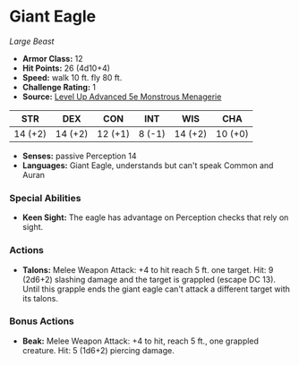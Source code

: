 # Giant Eagle

*Large* *Beast*

- **Armor Class:** 12
- **Hit Points:** 26 (4d10+4)
- **Speed:** walk 10 ft. fly 80 ft.
- **Challenge Rating:** 1
- **Source:** [Level Up Advanced 5e Monstrous Menagerie](https://www.levelup5e.com)

| STR | DEX | CON | INT | WIS | CHA |
| --- | --- | --- | --- | --- | --- |
| 14 (+2) | 14 (+2) | 12 (+1) | 8 (-1) | 14 (+2) | 10 (+0) |

- **Senses:** passive Perception 14
- **Languages:** Giant Eagle, understands but can't speak Common and Auran
### Special Abilities
- **Keen Sight:** The eagle has advantage on Perception checks that rely on sight.
### Actions
- **Talons:** Melee Weapon Attack: +4 to hit  reach 5 ft.  one target. Hit: 9 (2d6+2) slashing damage and the target is grappled (escape DC 13). Until this grapple ends  the giant eagle can't attack a different target with its talons.
### Bonus Actions
- **Beak:** Melee Weapon Attack: +4 to hit, reach 5 ft., one grappled creature. Hit: 5 (1d6+2) piercing damage.
